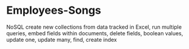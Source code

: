 # Employees-Songs
NoSQL create new collections from data tracked in Excel, run multiple queries, embed fields within documents, delete fields, boolean values, update one, update many, find, create index
